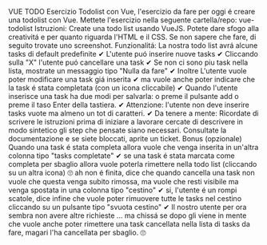VUE TODO
Esercizio Todolist con Vue, l'esercizio da fare per oggi é creare una todolist con Vue. Mettete l'esercizio nella seguente cartella/repo:
vue-todolist
Istruzioni:
Create una todo list usando VueJS. Potete dare sfogo alla creativitá e per quanto riguarda l'HTML e il CSS. Se non sapere che fare, di seguito trovate uno screenshot.
Funzionalitá:
La nostra todo list avrá alcune tasks di default predefinite ✔ 
L'utente puó inserire nuove tasks ✔ 
Cliccando sulla "X" l'utente puó cancellare una task ✔
Se non ci sono piu task nella lista, mostrate un messaggio tipo "Nulla da fare" ✔
Inoltre L'utente vuole poter modificare una task giá inserita ✔
ma vuole anche poter indicare che la task é stata completata (con un icona cliccabile) ✔
Quando l'utente inserisce una task ha due modi per salvarla: o preme il pulsante add o preme il taso Enter della tastiera. ✔ 
Attenzione: l'utente non deve inserire tasks vuote ma almeno un tot di caratteri. ✔
Da tenere a mente:
Ricordate di scrivere le istruzioni prima di iniziare a lavorare cercate di descrivere in modo sintetico gli step che pensate siano necessari. Consultate la documentazione e se siete bloccati, aprite un ticket.
Bonus (opzionale)
Quando una task é stata completa allora vuole che venga inserita in un'altra colonna tipo "tasks completate" ✔
se una task é stata marcata come completa per sbaglio allora vuole poterla rimettere nella todo list (cliccando su un altra icona) 🙄
ah non é finita, dice che quando cancella una task non vuole che questa venga subito rimossa, ma vuole che resti visibile ma venga spostata in una colonna tipo "cestino"  ✔
si, l'utente é un rompi scatole, dice infine che vuole poter rimuovere tutte le tasks nel cestino cliccando su un pulsante tipo "svuota cestino"  ✔
Il nostro utente per ora sembra non avere altre richieste ... ma chissá se dopo gli viene in mente che vuole anche poter rimettere una task cancellata nella lista di tasks da fare, magari l'ha cancellata per sbaglio. 🙄